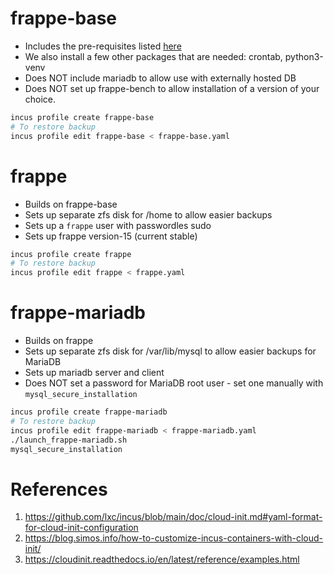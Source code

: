 # frappe-base
- Includes the pre-requisites listed [here](https://frappeframework.com/docs/user/en/installation)
- We also install a few other packages that are needed: crontab, python3-venv
- Does NOT include mariadb to allow use with externally hosted DB
- Does NOT set up frappe-bench to allow installation of a version of your choice.

```bash
incus profile create frappe-base
# To restore backup
incus profile edit frappe-base < frappe-base.yaml
```

# frappe
- Builds on frappe-base
- Sets up separate zfs disk for /home to allow easier backups
- Sets up a `frappe` user with passwordles sudo
- Sets up frappe version-15 (current stable)

```bash
incus profile create frappe
# To restore backup
incus profile edit frappe < frappe.yaml
```

# frappe-mariadb
- Builds on frappe
- Sets up separate zfs disk for /var/lib/mysql to allow easier backups for MariaDB
- Sets up mariadb server and client
- Does NOT set a password for MariaDB root user - set one manually with `mysql_secure_installation`

```bash
incus profile create frappe-mariadb
# To restore backup
incus profile edit frappe-mariadb < frappe-mariadb.yaml
./launch_frappe-mariadb.sh
mysql_secure_installation
```

# References
1. https://github.com/lxc/incus/blob/main/doc/cloud-init.md#yaml-format-for-cloud-init-configuration
2. https://blog.simos.info/how-to-customize-incus-containers-with-cloud-init/
3. https://cloudinit.readthedocs.io/en/latest/reference/examples.html

